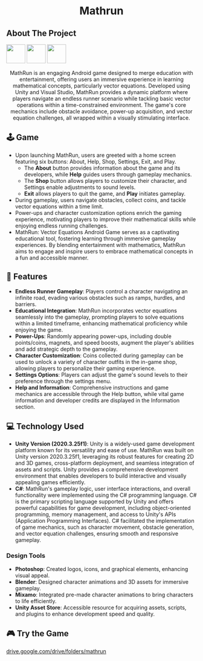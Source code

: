 <!-- PROJECT LOGO -->
<br />
<h1 align="center">Mathrun</h1>

<!-- ABOUT THE PROJECT -->

## About The Project
<img src="https://cjaylxcmzxbovendcgcs.supabase.co/storage/v1/object/public/Mathrun/Mathrun-home.jpg" width="50" height="50">
<img src="https://cjaylxcmzxbovendcgcs.supabase.co/storage/v1/object/public/Mathrun/Mathrun-gameplay.jpg" width="50" height="50">
<img src="https://cjaylxcmzxbovendcgcs.supabase.co/storage/v1/object/public/Mathrun/Mathrun-quiz.jpg" width="50" height="50">

<p align="center">
MathRun is an engaging Android game designed to merge education with entertainment, offering users an immersive experience in learning mathematical concepts, particularly vector equations. Developed using Unity and Visual Studio, MathRun provides a dynamic platform where players navigate an endless runner scenario while tackling basic vector operations within a time-constrained environment. The game's core mechanics include obstacle avoidance, power-up acquisition, and vector equation challenges, all wrapped within a visually stimulating interface.
</p>

<!-- GAMEPLAY -->

## 🕹 Game 
- Upon launching MathRun, users are greeted with a home screen featuring six buttons: About, Help, Shop, Settings, Exit, and Play. 
  - The **About** button provides information about the game and its developers, while **Help** guides users through gameplay mechanics.
  - The **Shop** button allows players to customize their character, and Settings enable adjustments to sound levels.
  - **Exit** allows players to quit the game, and **Play** initiates gameplay.
- During gameplay, users navigate obstacles, collect coins, and tackle vector equations within a time limit. 
- Power-ups and character customization options enrich the gaming experience, motivating players to improve their mathematical skills while enjoying endless running challenges.
- MathRun: Vector Equations Android Game serves as a captivating educational tool, fostering learning through immersive gameplay experiences. By blending entertainment with mathematics, MathRun aims to engage and inspire users to embrace mathematical concepts in a fun and accessible manner.

<!-- FEATURES -->
## 📝 Features
- **Endless Runner Gameplay**: Players control a character navigating an infinite road, evading various obstacles such as ramps, hurdles, and barriers.
- **Educational Integration**: MathRun incorporates vector equations seamlessly into the gameplay, prompting players to solve equations within a limited timeframe, enhancing mathematical proficiency while enjoying the game.
- **Power-Ups**: Randomly appearing power-ups, including double points/coins, magnets, and speed boosts, augment the player's abilities and add strategic depth to the gameplay.
- **Character Customization**: Coins collected during gameplay can be used to unlock a variety of character outfits in the in-game shop, allowing players to personalize their gaming experience.
- **Settings Options**: Players can adjust the game's sound levels to their preference through the settings menu.
- **Help and Information**: Comprehensive instructions and game mechanics are accessible through the Help button, while vital game information and developer credits are displayed in the Information section.

<!-- TECHNOLOGY USED -->
## 💻 Technology Used
  - **Unity Version (2020.3.25f1)**: Unity is a widely-used game development platform known for its versatility and ease of use. MathRun was built on Unity version 2020.3.25f1, leveraging its robust features for creating 2D and 3D games, cross-platform deployment, and seamless integration of assets and scripts. Unity provides a comprehensive development environment that enables developers to build interactive and visually appealing games efficiently.
  - **C#**: MathRun's gameplay logic, user interface interactions, and overall functionality were implemented using the C# programming language. C# is the primary scripting language supported by Unity and offers powerful capabilities for game development, including object-oriented programming, memory management, and access to Unity's APIs (Application Programming Interfaces). C# facilitated the implementation of game mechanics, such as character movement, obstacle generation, and vector equation challenges, ensuring smooth and responsive gameplay.
  ### Design Tools
  - **Photoshop**: Created logos, icons, and graphical elements, enhancing visual appeal.
  - **Blender**: Designed character animations and 3D assets for immersive gameplay.
  - **Mixamo**: Integrated pre-made character animations to bring characters to life efficiently.
  - **Unity Asset Store**: Accessible resource for acquiring assets, scripts, and plugins to enhance development speed and quality.

<!-- DEMO -->
## 🎮 Try the Game
[drive.google.com/drive/folders/mathrun](https://drive.google.com/file/d/1rlcI6plmv435qjlw4Fy2_sfabKtXOXa5/view?usp=sharing)

